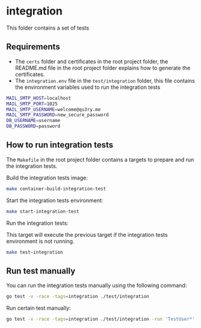 # integration

This folder contains a set of tests

## Requirements

- The `certs` folder and certificates in the root project folder, the README.md file in the root project folder explains how to generate the certificates.
- The `integration.env` file in the `test/integration` folder, this file contains the environment variables used to run the integration tests

```bash
MAIL_SMTP_HOST=localhost
MAIL_SMTP_PORT=1025
MAIL_SMTP_USERNAME=welcome@qu3ry.me
MAIL_SMTP_PASSWORD=new_secure_password
DB_USERNAME=username
DB_PASSWORD=password

```

## How to run integration tests

The `Makefile` in the root project folder contains a targets to prepare and run the integration tests.

Build the integration tests image:

```bash
make container-build-integration-test
```

Start the integration tests environment:

```bash
make start-integration-test
```

Run the integration tests:

This target will execute the previous target if the integration tests environment is not running.

```bash
make test-integration
```

## Run test manually

You can run the integration tests manually using the following command:

```bash
go test -v -race -tags=integration ./test/integration
```

Run certain test manually:

```bash
go test -v -race -tags=integration ./test/integration -run 'TestUser*'
```
